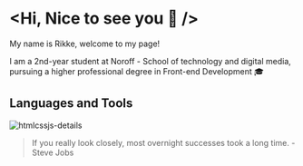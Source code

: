 # <Hi, Nice to see you 👋 />

My name is Rikke, welcome to my page!

I am a 2nd-year student at Noroff - School of technology and digital media, pursuing a higher professional degree in Front-end Development :mortar_board:


## Languages and Tools

![htmlcssjs-details](https://user-images.githubusercontent.com/85433495/223819271-7df1f2fb-4ac8-4f3f-ba07-c7e7344b67a4.png)


> If you really look closely, most overnight successes took a long time. - Steve Jobs


<!--
**rikke-dishington/Rikke-dishington** is a ✨ _special_ ✨ repository because its `README.md` (this file) appears on your GitHub profile.

Here are some ideas to get you started:

- 🔭 I’m currently working on ...
- 🌱 I’m currently learning ...
- 👯 I’m looking to collaborate on ...
- 🤔 I’m looking for help with ...
- 💬 Ask me about ...
- 📫 How to reach me: ...
- 😄 Pronouns: ...
- ⚡ Fun fact: ...
-->
